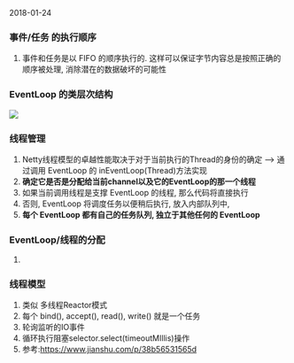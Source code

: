 2018-01-24



### 事件/任务 的执行顺序
1. 事件和任务是以 FIFO 的顺序执行的. 这样可以保证字节内容总是按照正确的顺序被处理, 消除潜在的数据破坏的可能性

### EventLoop 的类层次结构
![](https://github.com/t734070824/tq.java/blob/master/tq.java.netty/src/main/java/_netty_in_action/_7_eventloop_threadmodel/1.png?raw=true)

### 线程管理
1. Netty线程模型的卓越性能取决于对于当前执行的Thread的身份的确定 --> 通过调用 EventLoop 的 inEventLoop(Thread)方法实现
2. **确定它是否是分配给当前channel以及它的EventLoop的那一个线程**
3. 如果当前调用线程是支撑 EventLoop 的线程, 那么代码将直接执行
4. 否则, EventLoop 将调度任务以便稍后执行, 放入内部队列中, 
5. **每个 EventLoop 都有自己的任务队列, 独立于其他任何的 EventLoop**

### EventLoop/线程的分配
1. 


### 线程模型
1. 类似 多线程Reactor模式
2. 每个 bind(), accept(), read(), write() 就是一个任务
3. 轮询监听的IO事件
4. 循环执行阻塞selector.select(timeoutMIllis)操作
5. 参考:https://www.jianshu.com/p/38b56531565d